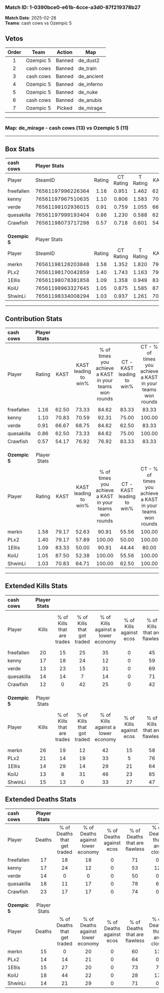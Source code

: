 ### Match ID: 1-0390bce0-e61b-4cce-a3d0-87f219378b27  
**Match Date**: 2025-02-28  
**Teams**: cash cows vs Ozempic 5  

## Vetos  

| Order | Team | Action | Map |
| :---: | :--: | :----: | --- |
| 1 | Ozempic 5 | Banned | de_dust2 |
| 2 | cash cows | Banned | de_train |
| 3 | cash cows | Banned | de_ancient |
| 4 | Ozempic 5 | Banned | de_inferno |
| 5 | Ozempic 5 | Banned | de_nuke |
| 6 | cash cows | Banned | de_anubis |
| 7 | Ozempic 5 | Picked | de_mirage |

---  

### **Map**: de_mirage - cash cows (13) vs Ozempic 5 (11)  
---  

## Box Stats  

| **cash cows** | Player Stats      |        |           |          |       |       |       |         |        |      |     |
| :- | :- | :-: | :-: | :-: | :-: | :-: | :-: | :-: | :-: | :-: | :-: |
| Player        | SteamID           | Rating | CT Rating | T Rating | KAST  |  ADR  | Kills | Assists | Deaths | K/D  | HS% |
| freefallen    | 76561197996226364 |  1.16  |   0.951   |  1.462   | 62.50 | 87.8  |  20   |    4    |   17   | 1.18 | 50  |
| kenny         | 76561197967510635 |  1.10  |   0.806   |  1.583   | 70.83 | 85.0  |  17   |    4    |   17   | 1.00 | 58  |
| verde         | 76561198102936015 |  0.91  |   0.759   |  1.055   | 66.67 | 59.1  |  13   |    3    |   14   | 0.93 | 46  |
| quesakilla    | 76561197999193404 |  0.86  |   1.230   |  0.588   | 62.50 | 67.4  |  14   |    6    |   18   | 0.78 | 28  |
| Crawfish      | 76561198073717298 |  0.57  |   0.718   |  0.601   | 54.17 | 53.7  |  12   |    5    |   23   | 0.52 | 25  |
|               |                   |        |           |          |       |       |       |         |        |      |     |
|               |                   |        |           |          |       |       |       |         |        |      |     |
|               |                   |        |           |          |       |       |       |         |        |      |     |
| **Ozempic 5** | Player Stats      |        |           |          |       |       |       |         |        |      |     |
| Player        | SteamID           | Rating | CT Rating | T Rating | KAST  |  ADR  | Kills | Assists | Deaths | K/D  | HS% |
| merkn         | 76561198128203848 |  1.58  |   1.352   |  1.820   | 79.17 | 104.1 |  26   |    2    |   15   | 1.73 | 61  |
| PLx2          | 76561198170042859 |  1.40  |   1.743   |  1.163   | 79.17 | 91.3  |  21   |    6    |   14   | 1.50 | 52  |
| 1EIIis        | 76561198078381858 |  1.09  |   1.358   |  0.949   | 83.33 | 62.2  |  14   |   11    |   15   | 0.93 | 35  |
| KoiU          | 76561198963327645 |  1.05  |   0.875   |  1.585   | 87.50 | 77.0  |  13   |    9    |   18   | 0.72 | 61  |
| ShwinLi       | 76561198334008294 |  1.03  |   0.937   |  1.261   | 70.83 | 66.3  |  15   |    3    |   14   | 1.07 | 66  |
---  

## Contribution Stats  

| **cash cows** | Player Stats |       |                      |                                                        |                           |                                                             |                          |                                                            |
| :- | :-: | :-: | :-: | :-: | :-: | :-: | :-: | :-: |
| Player        |    Rating    | KAST  | KAST leading to win% | % of times you achieve a KAST in your teams won rounds | CT - KAST leading to win% | CT - % of times you achieve a KAST in your teams won rounds | T - KAST leading to win% | T - % of times you achieve a KAST in your teams won rounds |
| freefallen    |     1.16     | 62.50 |        73.33         |                         84.62                          |           83.33           |                            83.33                            |          66.67           |                           85.71                            |
| kenny         |     1.10     | 70.83 |        70.59         |                         92.31                          |           75.00           |                           100.00                            |          66.67           |                           85.71                            |
| verde         |     0.91     | 66.67 |        68.75         |                         84.62                          |           62.50           |                            83.33                            |          75.00           |                           85.71                            |
| quesakilla    |     0.86     | 62.50 |        73.33         |                         84.62                          |           75.00           |                           100.00                            |          71.43           |                           71.43                            |
| Crawfish      |     0.57     | 54.17 |        76.92         |                         76.92                          |           83.33           |                            83.33                            |          71.43           |                           71.43                            |
|               |              |       |                      |                                                        |                           |                                                             |                          |                                                            |
|               |              |       |                      |                                                        |                           |                                                             |                          |                                                            |
|               |              |       |                      |                                                        |                           |                                                             |                          |                                                            |
| **Ozempic 5** | Player Stats |       |                      |                                                        |                           |                                                             |                          |                                                            |
| Player        |    Rating    | KAST  | KAST leading to win% | % of times you achieve a KAST in your teams won rounds | CT - KAST leading to win% | CT - % of times you achieve a KAST in your teams won rounds | T - KAST leading to win% | T - % of times you achieve a KAST in your teams won rounds |
| merkn         |     1.58     | 79.17 |        52.63         |                         90.91                          |           55.56           |                           100.00                            |          50.00           |                           83.33                            |
| PLx2          |     1.40     | 79.17 |        57.89         |                         100.00                         |           50.00           |                           100.00                            |          66.67           |                           100.00                           |
| 1EIIis        |     1.09     | 83.33 |        50.00         |                         90.91                          |           44.44           |                            80.00                            |          54.55           |                           100.00                           |
| KoiU          |     1.05     | 87.50 |        52.38         |                         100.00                         |           55.56           |                           100.00                            |          50.00           |                           100.00                           |
| ShwinLi       |     1.03     | 70.83 |        64.71         |                         100.00                         |           62.50           |                           100.00                            |          66.67           |                           100.00                           |
---  

## Extended Kills Stats  

| **cash cows** | Player Stats |                            |                            |                                    |                         |                              |                                 |                                       |                    |           |
| :- | :-: | :-: | :-: | :-: | :-: | :-: | :-: | :-: | :-: | :-: |
| Player        |    Kills     | % of Kills that are trades | % of Kills that got traded | % of Kills against a lower economy | % of Kills against ecos | % of Kills that are flawless | % of Kills that are close duels | % of Kills that are assisted by flash | Pistol Round Kills | AWP Kills |
| freefallen    |      20      |             15             |             25             |                 35                 |            0            |              45              |               15                |                  10                   |         0          |     0     |
| kenny         |      17      |             18             |             24             |                 12                 |            0            |              59              |                6                |                   6                   |         2          |     0     |
| verde         |      13      |             23             |             15             |                 31                 |            0            |              69              |                0                |                   0                   |         2          |     1     |
| quesakilla    |      14      |             14             |             7              |                 14                 |            0            |              71              |                7                |                   0                   |         3          |     6     |
| Crawfish      |      12      |             0              |             42             |                 25                 |            0            |              42              |                8                |                   0                   |         0          |     1     |
|               |              |                            |                            |                                    |                         |                              |                                 |                                       |                    |           |
|               |              |                            |                            |                                    |                         |                              |                                 |                                       |                    |           |
|               |              |                            |                            |                                    |                         |                              |                                 |                                       |                    |           |
| **Ozempic 5** | Player Stats |                            |                            |                                    |                         |                              |                                 |                                       |                    |           |
| Player        |    Kills     | % of Kills that are trades | % of Kills that got traded | % of Kills against a lower economy | % of Kills against ecos | % of Kills that are flawless | % of Kills that are close duels | % of Kills that are assisted by flash | Pistol Round Kills | AWP Kills |
| merkn         |      26      |             19             |             12             |                 42                 |           15            |              58              |                4                |                   8                   |         0          |     0     |
| PLx2          |      21      |             14             |             19             |                 33                 |            5            |              76              |                5                |                   5                   |         2          |    11     |
| 1EIIis        |      14      |             29             |             14             |                 29                 |           21            |              64              |                0                |                   0                   |         2          |     0     |
| KoiU          |      13      |             8              |             31             |                 46                 |           23            |              85              |                0                |                   8                   |         0          |     0     |
| ShwinLi       |      15      |             13             |             0              |                 33                 |           27            |              47              |                7                |                   0                   |         2          |     0     |
## Extended Deaths Stats  

| **cash cows** | Player Stats |                             |                                   |                          |                               |                            |                           |               |
| :- | :-: | :-: | :-: | :-: | :-: | :-: | :-: | :-: |
| Player        |    Deaths    | % of Deaths that get traded | % of Deaths against lower economy | % of Deaths against ecos | % of Deaths that are flawless | % of Deaths that are close | % of Deaths while blinded | Deaths to AWP |
| freefallen    |      17      |             18              |                18                 |            0             |              71               |             0              |             6             |       0       |
| kenny         |      17      |             24              |                12                 |            0             |              53               |             12             |             0             |       1       |
| verde         |      14      |              0              |                 0                 |            0             |              50               |             0              |             7             |       3       |
| quesakilla    |      18      |             11              |                17                 |            0             |              78               |             6              |             0             |       1       |
| Crawfish      |      23      |             17              |                17                 |            0             |              74               |             0              |             9             |       6       |
|               |              |                             |                                   |                          |                               |                            |                           |               |
|               |              |                             |                                   |                          |                               |                            |                           |               |
|               |              |                             |                                   |                          |                               |                            |                           |               |
| **Ozempic 5** | Player Stats |                             |                                   |                          |                               |                            |                           |               |
| Player        |    Deaths    | % of Deaths that get traded | % of Deaths against lower economy | % of Deaths against ecos | % of Deaths that are flawless | % of Deaths that are close | % of Deaths while blinded | Deaths to AWP |
| merkn         |      15      |              0              |                20                 |            0             |              60               |             13             |             7             |       2       |
| PLx2          |      14      |             14              |                21                 |            0             |              64               |             0              |             0             |       1       |
| 1EIIis        |      15      |             27              |                20                 |            0             |              73               |             7              |             7             |       2       |
| KoiU          |      18      |             44              |                22                 |            0             |              28               |             17             |             0             |       2       |
| ShwinLi       |      14      |             21              |                29                 |            0             |              71               |             0              |             7             |       1       |
